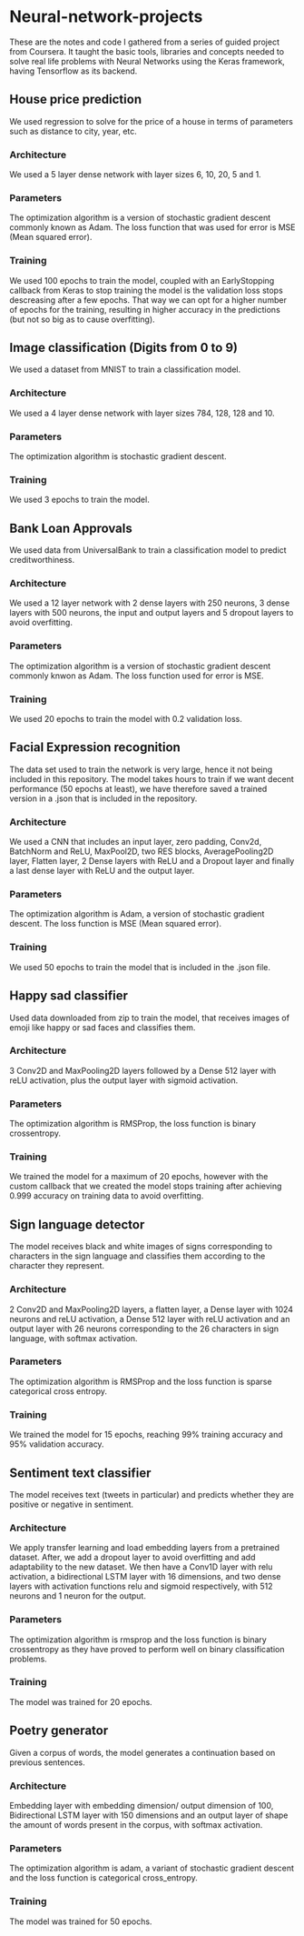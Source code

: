 # Neural-network-projects

These are the notes and code I gathered from a series of guided project from Coursera. 
It taught the basic tools, libraries and concepts needed to solve real life problems with Neural Networks using the Keras framework, having Tensorflow as its backend.

## House price prediction
We used regression to solve for the price of a house in terms of parameters such as distance to city, year, etc.

### Architecture 
We used a 5 layer dense network with layer sizes 6, 10, 20, 5 and 1. 

### Parameters
The optimization algorithm is a version of stochastic gradient descent commonly known as Adam.
The loss function that was used for error is MSE (Mean squared error).

### Training
We used 100 epochs to train the model, coupled with an EarlyStopping callback from Keras to stop training the model is the validation loss stops descreasing after a few epochs. That way we can opt for a higher number of epochs for the training, resulting in higher accuracy in the predictions (but not so big as to cause overfitting).

## Image classification (Digits from 0 to 9)
We used a dataset from MNIST to train a classification model.

### Architecture 
We used a 4 layer dense network with layer sizes 784, 128, 128 and 10.

### Parameters
The optimization algorithm is stochastic gradient descent.

### Training
We used 3 epochs to train the model.

## Bank Loan Approvals
We used data from UniversalBank to train a classification model to predict creditworthiness.

### Architecture
We used a 12 layer network with 2 dense layers with 250 neurons, 3 dense layers with 500 neurons, the input and output layers and 5 dropout layers to avoid overfitting.

### Parameters
The optimization algorithm is a version of stochastic gradient descent commonly knwon as Adam.
The loss function used for error is MSE.

### Training
We used 20 epochs to train the model with 0.2 validation loss.

## Facial Expression recognition
The data set used to train the network is very large, hence it not being included in this repository. The model takes hours to train if we want decent performance (50 epochs at least), we have therefore saved a trained version in a .json that is included in the repository.

### Architecture
We used a CNN that includes an input layer, zero padding, Conv2d, BatchNorm and ReLU, MaxPool2D, two RES blocks, AveragePooling2D layer, Flatten layer, 2 Dense layers with ReLU and a Dropout layer and finally a last dense layer with ReLU and the output layer.

### Parameters
The optimization algorithm is Adam, a version of stochastic gradient descent.
The loss function is MSE (Mean squared error).

### Training 
We used 50 epochs to train the model that is included in the .json file.

## Happy sad classifier
Used data downloaded from zip to train the model, that receives images of emoji like happy or sad faces and classifies them.

### Architecture
3 Conv2D and MaxPooling2D layers followed by a Dense 512 layer with reLU activation, plus the output layer with sigmoid activation.

### Parameters
The optimization algorithm is RMSProp, the loss function is binary crossentropy.

### Training
We trained the model for a maximum of 20 epochs, however with the custom callback that we created the model stops training after achieving 0.999 accuracy on training data to avoid overfitting.

## Sign language detector
The model receives black and white images of signs corresponding to characters in the sign language and classifies them according to the character they represent. 

### Architecture
2 Conv2D and MaxPooling2D layers, a flatten layer, a Dense layer with 1024 neurons and reLU activation, a Dense 512 layer with reLU activation and an output layer with 26 neurons corresponding to the 26 characters in sign language, with softmax activation.

### Parameters
The optimization algorithm is RMSProp and the loss function is sparse categorical cross entropy.

### Training
We trained the model for 15 epochs, reaching 99% training accuracy and 95% validation accuracy.

## Sentiment text classifier
The model receives text (tweets in particular) and predicts whether they are positive or negative in sentiment.

### Architecture
We apply transfer learning and load embedding layers from a pretrained dataset. After, we add a dropout layer to avoid overfitting and add adaptability to the new dataset. We then have a Conv1D layer with relu activation, a bidirectional LSTM layer with 16 dimensions, and two dense layers with activation functions relu and sigmoid respectively, with 512 neurons and 1 neuron for the output.

### Parameters
The optimization algorithm is rmsprop and the loss function is binary crossentropy as they have proved to perform well on binary classification problems.

### Training
The model was trained for 20 epochs.

## Poetry generator
Given a corpus of words, the model generates a continuation based on previous sentences.

### Architecture
Embedding layer with embedding dimension/ output dimension of 100, Bidirectional LSTM layer with 150 dimensions and an output layer of shape the amount of words present in the corpus, with softmax activation.

### Parameters
The optimization algorithm is adam, a variant of stochastic gradient descent and the loss function is categorical cross_entropy.

### Training
The model was trained for 50 epochs.
